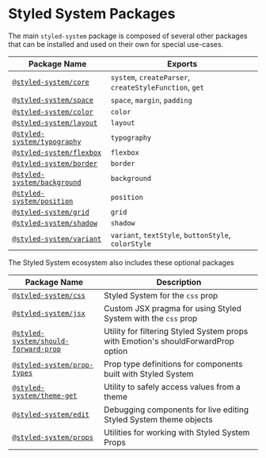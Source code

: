 # Styled System Packages

The main `styled-system` package is composed of several other packages that can be installed and used on their own for special use-cases.

| Package Name                                                                                                  | Exports                                                |
| ------------------------------------------------------------------------------------------------------------- | ------------------------------------------------------ |
| [`@styled-system/core`](https://github.com/styled-system/styled-system/tree/master/packages/core)             | `system`, `createParser`, `createStyleFunction`, `get` |
| [`@styled-system/space`](https://github.com/styled-system/styled-system/tree/master/packages/space)           | `space`, `margin`, `padding`                           |
| [`@styled-system/color`](https://github.com/styled-system/styled-system/tree/master/packages/color)           | `color`                                                |
| [`@styled-system/layout`](https://github.com/styled-system/styled-system/tree/master/packages/layout)         | `layout`                                               |
| [`@styled-system/typography`](https://github.com/styled-system/styled-system/tree/master/packages/typography) | `typography`                                           |
| [`@styled-system/flexbox`](https://github.com/styled-system/styled-system/tree/master/packages/flexbox)       | `flexbox`                                              |
| [`@styled-system/border`](https://github.com/styled-system/styled-system/tree/master/packages/border)         | `border`                                               |
| [`@styled-system/background`](https://github.com/styled-system/styled-system/tree/master/packages/background) | `background`                                           |
| [`@styled-system/position`](https://github.com/styled-system/styled-system/tree/master/packages/position)     | `position`                                             |
| [`@styled-system/grid`](https://github.com/styled-system/styled-system/tree/master/packages/grid)             | `grid`                                                 |
| [`@styled-system/shadow`](https://github.com/styled-system/styled-system/tree/master/packages/shadow)         | `shadow`                                               |
| [`@styled-system/variant`](https://github.com/styled-system/styled-system/tree/master/packages/variant)       | `variant`, `textStyle`, `buttonStyle`, `colorStyle`     |

The Styled System ecosystem also includes these optional packages

| Package Name                                                                                                                    | Description                                                                       |
| ------------------------------------------------------------------------------------------------------------------------------- | --------------------------------------------------------------------------------- |
| [`@styled-system/css`](https://github.com/styled-system/styled-system/tree/master/packages/css)                                 | Styled System for the `css` prop                                                  |
| [`@styled-system/jsx`](https://github.com/styled-system/styled-system/tree/master/packages/jsx)                                 | Custom JSX pragma for using Styled System with the `css` prop                     |
| [`@styled-system/should-forward-prop`](https://github.com/styled-system/styled-system/tree/master/packages/should-forward-prop) | Utility for filtering Styled System props with Emotion's shouldForwardProp option |
| [`@styled-system/prop-types`](https://github.com/styled-system/styled-system/tree/master/packages/prop-types)                   | Prop type definitions for components built with Styled System                     |
| [`@styled-system/theme-get`](https://github.com/styled-system/styled-system/tree/master/packages/theme-get)                     | Utility to safely access values from a theme                                      |
| [`@styled-system/edit`](https://github.com/styled-system/styled-system/tree/master/packages/edit)                               | Debugging components for live editing Styled System theme objects                 |
[`@styled-system/props`](https://github.com/styled-system/styled-system/tree/master/packages/props) | Utilities for working with Styled System Props
